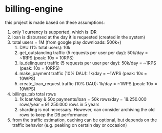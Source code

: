 # billing-engine

this project is made based on these assumptions:
1. only 1 currency is supported, which is IDR
2. loan is disbursed at the day it is requested (created in the system)
3. total users = 1M (from google play downloads: 500k+)
   1. DAU (1% total users): 10k
   2. get_outstanding traffic (5 requests per user per day): 50k/day = ~1RPS (peak: 10x = 10RPS)
   3. is_delinquent traffic (5 requests per user per day): 50k/day = ~1RPS (peak: 10x = 10RPS)
   4. make_payment traffic (10% DAU): 1k/day = ~1WPS (peak: 10x = 10WPS)
   5. create_loan_request traffic (10% DAU): 1k/day = ~1WPS (peak: 10x = 10WPS)
4. billings_tab total rows
   1. 1k loan/day & 50x payments/loan = 50k rows/day = 18.250.000 rows/year = 91.250.000 rows in 5 years
   2. sharding is not necessary. However, can consider archiving the old rows to keep the DB performance 
5. from the traffic estimation, caching can be optional, but depends on the traffic behavior (e.g. peaking on certain day or occasion)